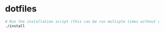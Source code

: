 # dotfiles

```sh
# Run the installation script (this can be run multiple times without causing issues)
./install
```
